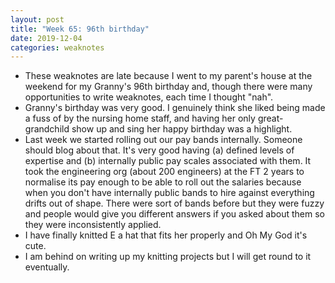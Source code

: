 ```yaml
---
layout: post
title: "Week 65: 96th birthday"
date: 2019-12-04
categories: weaknotes
---
```

* These weaknotes are late because I went to my parent's house at the weekend for my Granny's 96th birthday and, though there were many opportunities to write weaknotes, each time I thought "nah".
* Granny's birthday was very good. I genuinely think she liked being made a fuss of by the nursing home staff, and having her only great-grandchild show up and sing her happy birthday was a highlight.
* Last week we started rolling out our pay bands internally. Someone should blog about that. It's very good having (a) defined levels of expertise and (b) internally public pay scales associated with them. It took the engineering org (about 200 engineers) at the FT 2 years to normalise its pay enough to be able to roll out the salaries because when you don't have internally public bands to hire against everything drifts out of shape. There were sort of bands before but they were fuzzy and people would give you different answers if you asked about them so they were inconsistently applied.
* I have finally knitted E a hat that fits her properly and Oh My God it's cute.
* I am behind on writing up my knitting projects but I will get round to it eventually.

